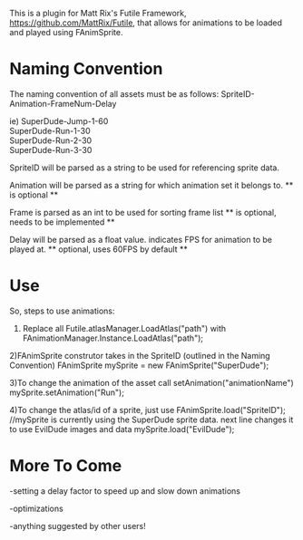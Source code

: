 This is a plugin for Matt Rix's Futile Framework, https://github.com/MattRix/Futile, that allows for animations to be loaded and played using FAnimSprite.

<h1>Naming Convention</h1>
The naming convention of all assets must be as follows: SpriteID-Animation-FrameNum-Delay
<p>
ie) SuperDude-Jump-1-60 <br/>
SuperDude-Run-1-30 <br/>
SuperDude-Run-2-30 <br/>
SuperDude-Run-3-30 <br/>
</p>

SpriteID will be parsed as a string to be used for referencing sprite data.

Animation will be parsed as a string for which animation set it belongs to. ** is optional  **

Frame is parsed as an int to be used for sorting frame list ** is optional, needs to be implemented   **

Delay will be parsed as a float value. indicates FPS for animation to be played at. ** optional, uses 60FPS by default   **


<h1>Use</h1>
So, steps to use animations:

1) Replace all Futile.atlasManager.LoadAtlas("path")
with
FAnimationManager.Instance.LoadAtlas("path");

2)FAnimSprite construtor takes in the SpriteID (outlined in the Naming Convention)
FAnimSprite mySprite = new FAnimSprite("SuperDude");

3)To change the animation of the asset call setAnimation("animationName")
mySprite.setAnimation("Run");

4)To change the atlas/id of a sprite, just use FAnimSprite.load("SpriteID");
//mySprite is currently using the SuperDude sprite data. next line changes it to use EvilDude images and data
mySprite.load("EvilDude");


<h1>More To Come</h1>

-setting a delay factor to speed up and slow down animations

-optimizations

-anything suggested by other users!
